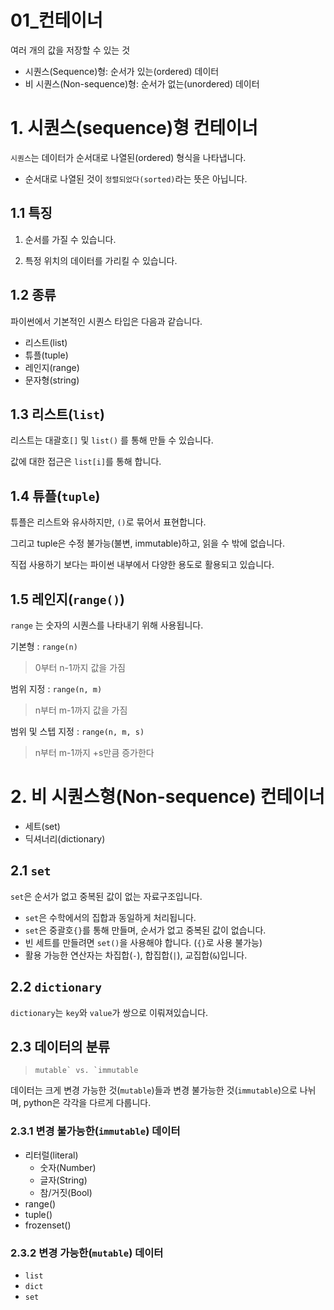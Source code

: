 # 01_컨테이너

여러 개의 값을 저장할 수 있는 것

- 시퀀스(Sequence)형: 순서가 있는(ordered) 데이터
- 비 시퀀스(Non-sequence)형: 순서가 없는(unordered) 데이터

# 1. 시퀀스(sequence)형 컨테이너

`시퀀스`는 데이터가 순서대로 나열된(ordered) 형식을 나타냅니다. 

* 순서대로 나열된 것이 `정렬되었다(sorted)`라는 뜻은 아닙니다.

## 1.1 특징
1. 순서를 가질 수 있습니다.

2. 특정 위치의 데이터를 가리킬 수 있습니다.



## 1.2 종류

파이썬에서 기본적인 시퀀스 타입은 다음과 같습니다.

* 리스트(list)
* 튜플(tuple)
* 레인지(range)
* 문자형(string)



## 1.3 리스트(`list`)

리스트는 대괄호`[]` 및 `list()` 를 통해 만들 수 있습니다.

값에 대한 접근은 `list[i]`를 통해 합니다.



## 1.4 튜플(`tuple`)

튜플은 리스트와 유사하지만, `()`로 묶어서 표현합니다.

그리고 tuple은 수정 불가능(불변, immutable)하고, 읽을 수 밖에 없습니다.

직접 사용하기 보다는 파이썬 내부에서 다양한 용도로 활용되고 있습니다.



## 1.5 레인지(`range()`)

`range` 는 숫자의 시퀀스를 나타내기 위해 사용됩니다.

기본형 : `range(n)`

> 0부터 n-1까지 값을 가짐

범위 지정 : `range(n, m)`

> n부터 m-1까지 값을 가짐

범위 및 스텝 지정 : `range(n, m, s)`

> n부터 m-1까지 +s만큼 증가한다



# 2. 비 시퀀스형(Non-sequence) 컨테이너

- 세트(set)
- 딕셔너리(dictionary)

## 2.1 `set`

`set`은 순서가 없고 중복된 값이 없는 자료구조입니다.

- `set`은 수학에서의 집합과 동일하게 처리됩니다.
- `set`은 중괄호`{}`를 통해 만들며, 순서가 없고 중복된 값이 없습니다.
- 빈 세트를 만들려면 `set()`을 사용해야 합니다. (`{}`로 사용 불가능)
- 활용 가능한 연산자는 차집합(`-`), 합집합(`|`), 교집합(`&`)입니다.



## 2.2 `dictionary`

`dictionary`는 `key`와 `value`가 쌍으로 이뤄져있습니다.

## 2.3 데이터의 분류

> ```
> mutable` vs. `immutable
> ```

데이터는 크게 변경 가능한 것(`mutable`)들과 변경 불가능한 것(`immutable`)으로 나뉘며, python은 각각을 다르게 다룹니다.

### 2.3.1 변경 불가능한(`immutable`) 데이터

- 리터럴(literal)
  - 숫자(Number)
  - 글자(String)
  - 참/거짓(Bool)
- range()
- tuple()
- frozenset()

### 2.3.2 변경 가능한(`mutable`) 데이터

- `list`
- `dict`
- `set`